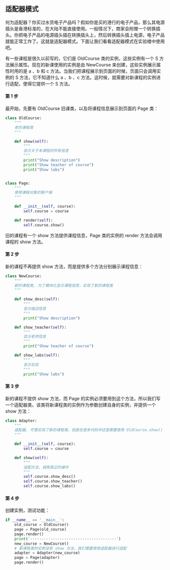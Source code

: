 ## 适配器模式

何为适配器？你买过水货电子产品吗？假如你是买的港行的电子产品，那么其电源插头是香港标准的，在大陆不能直接使用。一般情况下，商家会附赠一个转换插头。你把电子产品的电源插头插在转换插头上，然后转换插头插上电源，电子产品就能正常工作了。这就是适配器模式。下面让我们看看适配器模式在实验楼中使用吧。

有一些课程是很久以前写的，它们是 OldCourse 类的实例，这些实例有一个 S 方法展示属性。现在的新课使用的实例是由 NewCourse 来创建，这些实例展示属性时用的是 a 、b 和 c 方法。当我们把课程展示到页面的时候，页面只会调用实例的 S 方法，它不知道什么 a 、b 、c 方法。这时候，就需要对新课程的实例进行适配，使得它提供一个 S 方法。

#### 第 1 步

最开始，先要有 OldCourse 旧课类，以及将课程信息展示到页面的 Page 类：

```python
class OldCourse:
    """
    老的课程类
    """

    def show(self):
        """
        显示关于本课程的所有信息
        """
        print("Show description")
        print("Show teacher of course")
        print("Show labs")


class Page:
    """
    使用课程对象的客户端
    """

    def __init__(self, course):
        self.course = course

    def render(self):
        self.course.show()
```

旧的课程有一个 show 方法提供课程信息，Page 类的实例的 render 方法会调用课程的 show 方法。

#### 第 2 步

新的课程不再提供 show 方法，而是提供多个方法分别展示课程信息：

```python
class NewCourse:
    """
    新的课程类, 为了模块化显示课程信息，实现了新的课程类
    """

    def show_desc(self):
        """
        显示描述信息
        """
        print("Show description")

    def show_teacher(self):
        """
        显示老师信息
        """
        print("Show teacher of course")

    def show_labs(self):
        """
        显示实验
        """
        print("Show labs")
```

#### 第 3 步

新的课程不提供 show 方法，而 Page 的实例必须要用到这个方法，所以我们写一个适配器类，该类将新课程类的实例作为参数创建自身的实例，并提供一个 show 方法：

```python
class Adapter:
    """
    适配器, 尽管实现了新的课程类，但是在很多代码中还是需要使用 OldCourse.show() 方法
    """

    def __init__(self, course):
        self.course = course

    def show(self):
        """
        适配方法，调用真正的操作
        """
        self.course.show_desc()
        self.course.show_teacher()
        self.course.show_labs()
```

#### 第 4 步

创建实例，测试功能：

```python
if __name__ == '__main__':
    old_course = OldCourse()
    page = Page(old_course)
    page.render()
    print('--------------------------------------')
    new_course = NewCourse()
    # 新课程类的实例没有 show 方法，我们需要使用适配器进行适配
    adapter = Adapter(new_course)
    page = Page(adapter)
    page.render()
```

